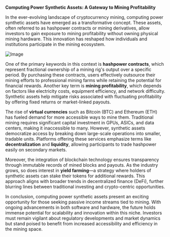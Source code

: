 **Computing Power Synthetic Assets: A Gateway to Mining Profitability**

In the ever-evolving landscape of cryptocurrency mining, computing power synthetic assets have emerged as a transformative concept. These assets, often referred to as hashpower contracts or mining derivatives, allow investors to gain exposure to mining profitability without owning physical mining hardware. This innovation has reshaped how individuals and institutions participate in the mining ecosystem.

![Image](https://github.com/user-attachments/assets/31692037-0104-4703-abd1-696b6a7dd41b)

One of the primary keywords in this context is **hashpower contracts**, which represent fractional ownership of a mining rig's output over a specific period. By purchasing these contracts, users effectively outsource their mining efforts to professional mining farms while retaining the potential for financial rewards. Another key term is **mining profitability**, which depends on factors like electricity costs, equipment efficiency, and network difficulty. Synthetic assets help mitigate risks associated with fluctuating profitability by offering fixed returns or market-linked payouts.

The rise of **virtual currencies** such as Bitcoin (BTC) and Ethereum (ETH) has fueled demand for more accessible ways to mine them. Traditional mining requires significant capital investment in GPUs, ASICs, and data centers, making it inaccessible to many. However, synthetic assets democratize access by breaking down large-scale operations into smaller, tradable units. Platforms offering these services emphasize terms like **decentralization** and **liquidity**, allowing participants to trade hashpower easily on secondary markets.

Moreover, the integration of blockchain technology ensures transparency through immutable records of mined blocks and payouts. As the industry grows, so does interest in **yield farming**—a strategy where holders of synthetic assets can stake their tokens for additional rewards. This approach aligns with broader trends in decentralized finance (DeFi), further blurring lines between traditional investing and crypto-centric opportunities.

In conclusion, computing power synthetic assets present an exciting opportunity for those seeking passive income streams tied to mining. With ongoing advancements in both software and hardware, the future holds immense potential for scalability and innovation within this niche. Investors must remain vigilant about regulatory developments and market dynamics but stand poised to benefit from increased accessibility and efficiency in the mining space.